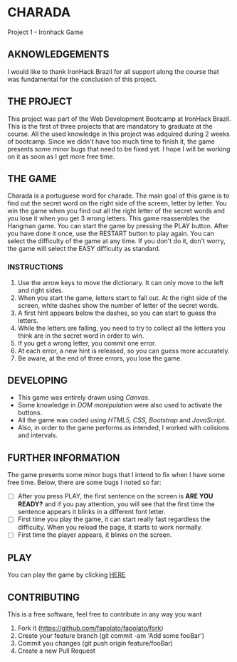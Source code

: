 # CHARADA
Project 1 - Ironhack Game

## AKNOWLEDGEMENTS
I would like to thank IronHack Brazil for all support along the course that was fundamental for the conclusion of this project.

## THE PROJECT
This project was part of the Web Development Bootcamp at IronHack Brazil. This is the first of three projects that are mandatory to graduate at the course.
All the used knowledge in this project was adquired during 2 weeks of bootcamp. Since we didn't have too much time to finish it, the game presents some minor bugs that need to be fixed yet. I hope I  will be working on it as soon as I get more free time.

## THE GAME
Charada is a portuguese word for charade. The main goal of this game is to find out the secret word on the right side of the screen, letter by letter. You win the game when you find out all the right letter of the secret words and you lose it when you get 3 wrong letters. This game reassembles the Hangman game.
You can start the game by pressing the PLAY button. After you have done it once, use the RESTART button to play again. You can select the difficulty of the game at any time. If you don't do it, don't worry, the game will select the EASY difficulty as standard.

### INSTRUCTIONS
1. Use the arrow keys to move the dictionary. It can only move to the left and right sides.
1. When you start the game, letters start to fall out. At the right side of the screen, white dashes show the number of letter of the secret words.
1. A first hint appears below the dashes, so you can start to guess the letters.
1. While the letters are falling, you need to try to collect all the letters you think are in the secret word in order to win.
1. If you get a wrong letter, you commit one error.
1. At each error, a new hint is released, so you can guess more accurately.
1. Be aware, at the end of three errors, you lose the game.

## DEVELOPING
* This game was entirely drawn using *Canvas*. 
* Some knowledge in *DOM manipulation* were also used to activate the buttons.
* All the game was coded using *HTML5, CSS, Bootstrap* and *JavaScript*.
* Also, in order to the game performs as intended, I worked with colisions and intervals.


## FURTHER INFORMATION
The game presents some minor bugs that I intend to fix when I have some free time.
Below, there are some bugs I noted so far:

- [ ] After you press PLAY, the first sentence on the screen is **ARE YOU READY?** and if you pay attention, you will see that the first time the sentence appears it blinks in a different font letter. 
- [ ] First time you play the game, it can start really fast regardless the difficulty. When you reload the page, it starts to work normally.
- [ ] First time the player appears, it blinks on the screen.

## PLAY
You can play the game by clicking [HERE](https://fapolato.github.io/fapolato/)

## CONTRIBUTING
This is a free software, feel free to contribute in any way you want
1. Fork it (https://github.com/fapolato/fapolato/fork)
1. Create your feature branch (git commit -am 'Add some fooBar')
1. Commit you changes (git push origin feature/fooBar)
1. Create a new Pull Request
